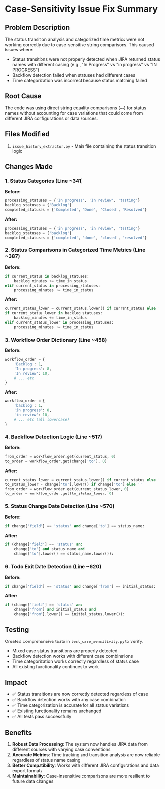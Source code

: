 # Case-Sensitivity Issue Fix Summary

## Problem Description
The status transition analysis and categorized time metrics were not working correctly due to case-sensitive string comparisons. This caused issues where:
- Status transitions were not properly detected when JIRA returned status names with different casing (e.g., "In Progress" vs "in progress" vs "IN PROGRESS")
- Backflow detection failed when statuses had different cases
- Time categorization was incorrect because status matching failed

## Root Cause
The code was using direct string equality comparisons (`==`) for status names without accounting for case variations that could come from different JIRA configurations or data sources.

## Files Modified
1. `issue_history_extractor.py` - Main file containing the status transition logic

## Changes Made

### 1. Status Categories (Line ~341)
**Before:**
```python
processing_statuses = {'In progress', 'In review', 'testing'}
backlog_statuses = {'Backlog'}
completed_statuses = {'Completed', 'Done', 'Closed', 'Resolved'}
```

**After:**
```python
processing_statuses = {'in progress', 'in review', 'testing'}
backlog_statuses = {'backlog'}
completed_statuses = {'completed', 'done', 'closed', 'resolved'}
```

### 2. Status Comparisons in Categorized Time Metrics (Line ~387)
**Before:**
```python
if current_status in backlog_statuses:
    backlog_minutes += time_in_status
elif current_status in processing_statuses:
    processing_minutes += time_in_status
```

**After:**
```python
current_status_lower = current_status.lower() if current_status else ''
if current_status_lower in backlog_statuses:
    backlog_minutes += time_in_status
elif current_status_lower in processing_statuses:
    processing_minutes += time_in_status
```

### 3. Workflow Order Dictionary (Line ~458)
**Before:**
```python
workflow_order = {
    'Backlog': 1,
    'In progress': 8,
    'In review': 10,
    # ... etc
}
```

**After:**
```python
workflow_order = {
    'backlog': 1,
    'in progress': 8,
    'in review': 10,
    # ... etc (all lowercase)
}
```

### 4. Backflow Detection Logic (Line ~517)
**Before:**
```python
from_order = workflow_order.get(current_status, 0)
to_order = workflow_order.get(change['to'], 0)
```

**After:**
```python
current_status_lower = current_status.lower() if current_status else ''
to_status_lower = change['to'].lower() if change['to'] else ''
from_order = workflow_order.get(current_status_lower, 0)
to_order = workflow_order.get(to_status_lower, 0)
```

### 5. Status Change Date Detection (Line ~570)
**Before:**
```python
if change['field'] == 'status' and change['to'] == status_name:
```

**After:**
```python
if (change['field'] == 'status' and 
    change['to'] and status_name and 
    change['to'].lower() == status_name.lower()):
```

### 6. Todo Exit Date Detection (Line ~620)
**Before:**
```python
if change['field'] == 'status' and change['from'] == initial_status:
```

**After:**
```python
if (change['field'] == 'status' and 
    change['from'] and initial_status and 
    change['from'].lower() == initial_status.lower()):
```

## Testing
Created comprehensive tests in `test_case_sensitivity.py` to verify:
- Mixed case status transitions are properly detected
- Backflow detection works with different case combinations
- Time categorization works correctly regardless of status case
- All existing functionality continues to work

## Impact
- ✅ Status transitions are now correctly detected regardless of case
- ✅ Backflow detection works with any case combination
- ✅ Time categorization is accurate for all status variations
- ✅ Existing functionality remains unchanged
- ✅ All tests pass successfully

## Benefits
1. **Robust Data Processing**: The system now handles JIRA data from different sources with varying case conventions
2. **Accurate Metrics**: Time tracking and transition analysis are now reliable regardless of status name casing
3. **Better Compatibility**: Works with different JIRA configurations and data export formats
4. **Maintainability**: Case-insensitive comparisons are more resilient to future data changes
